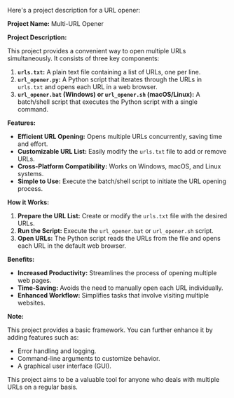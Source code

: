 Here's a project description for a URL opener:

**Project Name:** Multi-URL Opener

**Project Description:**

This project provides a convenient way to open multiple URLs simultaneously. It consists of three key components:

1. **`urls.txt`:** A plain text file containing a list of URLs, one per line.
2. **`url_opener.py`:** A Python script that iterates through the URLs in `urls.txt` and opens each URL in a web browser.
3. **`url_opener.bat` (Windows) or `url_opener.sh` (macOS/Linux):** A batch/shell script that executes the Python script with a single command.

**Features:**

* **Efficient URL Opening:** Opens multiple URLs concurrently, saving time and effort.
* **Customizable URL List:** Easily modify the `urls.txt` file to add or remove URLs.
* **Cross-Platform Compatibility:** Works on Windows, macOS, and Linux systems.
* **Simple to Use:** Execute the batch/shell script to initiate the URL opening process.

**How it Works:**

1. **Prepare the URL List:** Create or modify the `urls.txt` file with the desired URLs.
2. **Run the Script:** Execute the `url_opener.bat` or `url_opener.sh` script.
3. **Open URLs:** The Python script reads the URLs from the file and opens each URL in the default web browser.

**Benefits:**

* **Increased Productivity:** Streamlines the process of opening multiple web pages.
* **Time-Saving:** Avoids the need to manually open each URL individually.
* **Enhanced Workflow:** Simplifies tasks that involve visiting multiple websites.


**Note:**

This project provides a basic framework. You can further enhance it by adding features such as:

* Error handling and logging.
* Command-line arguments to customize behavior.
* A graphical user interface (GUI).

This project aims to be a valuable tool for anyone who deals with multiple URLs on a regular basis.

